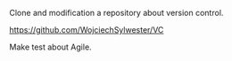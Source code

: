 Clone and modification a repository about version control.

https://github.com/WojciechSylwester/VC

Make test about Agile.